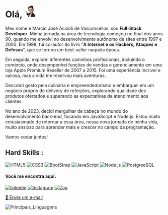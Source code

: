 # Olá, <img src="https://github.com/maccioli/hello-world/blob/main/icon.png?raw=true" width=40 height=40> 

Meu nome é Márcio José Accioli de Vasconcellos, sou **Full-Stack Developer**. Minha jornada na área de tecnologia começou no final dos anos 90, quando me envolvi no desenvolvimento autônomo de sites entre 1997 e 2000. Em 1998, fui co-autor do livro 
"**A Internet e os Hackers, Ataques e Defesas**", que se tornou um best-seller naquela época.

Em seguida, explorei diferentes caminhos profissionais, incluindo o comércio, onde desempenhei funções de vendas e gerenciamento em uma loja Apple Premium Reseller de 2007 a 2015. Foi uma experiência incrivel e valiosa, mas a vida me reservou mais aventuras.

Descobri gosto pela culinária e empreendedorismo e embarquei em um negócio próprio de delivery de refeições, 
explorando qualidade dos produtos ofertados e superando as expectativas de atendimento aos clientes.

No ano de 2023, decidi mergulhar de cabeça no mundo do desenvolvimento back-end, focando em JavaScript e Node.js. Estou muito entusiasmado de retornar a essa área, nessa nova jornada de minha vida, muito ansioso para aprender mais e crescer no campo da programação.

Vamos codar juntos!

## Hard Skills :

![HTML5](https://img.shields.io/badge/HTML5-E34F26?style=for-the-badge&logo=html5&logoColor=white) ![CSS3](https://img.shields.io/badge/CSS3-1572B6?style=for-the-badge&logo=css3&logoColor=white) ![BootStrap](https://img.shields.io/badge/Bootstrap-563D7C?style=for-the-badge&logo=bootstrap&logoColor=white) ![JavaScript](https://img.shields.io/badge/JavaScript-323330?style=for-the-badge&logo=javascript&logoColor=F7DF1E) ![Node.js](https://github.com/maccioli/maccioli/assets/42103535/3f6291ff-2c2e-474a-8e44-c26333da9506) ![PostgreeSQL]([https://github.com/maccioli/maccioli/assets/42103535/3f6291ff-2c2e-474a-8e44-c26333da9506](https://img.shields.io/badge/PostgreSQL-316192?style=for-the-badge&logo=postgresql&logoColor=white))

#### Você me encontra aqui:
[![linkedin](https://img.shields.io/badge/LinkedIn-0077B5?style=for-the-badge&logo=linkedin&logoColor=white)](https://www.linkedin.com/in/marcioaccioli/) [![Instagram](https://img.shields.io/badge/Instagram-E4405F?style=for-the-badge&logo=instagram&logoColor=white)](https://www.instagram.com/maccioli2021) [![Zap](https://img.shields.io/badge/WhatsApp-25D366?style=for-the-badge&logo=whatsapp&logoColor=white)](https://wa.me/5521988888401)

<a href="mailto:mjaccioli@gmail.com">📧 Envie um e-mail</a>

![Principais_Linguagens](https://github-readme-stats.vercel.app/api/top-langs/?username=maccioli&theme=dracula&hide_border=true&custom_title=Principais%20%Linguagens)
